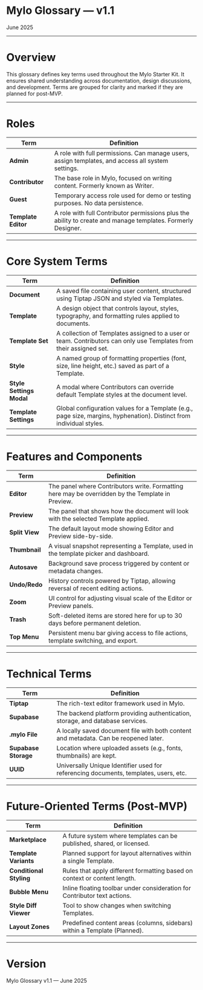 # Mylo Glossary — v1.1

June 2025

---

# Overview

This glossary defines key terms used throughout the Mylo Starter Kit. It ensures shared understanding across documentation, design discussions, and development. Terms are grouped for clarity and marked if they are planned for post-MVP.

---

# Roles

| Term | Definition |
|------|------------|
| **Admin** | A role with full permissions. Can manage users, assign templates, and access all system settings. |
| **Contributor** | The base role in Mylo, focused on writing content. Formerly known as Writer. |
| **Guest** | Temporary access role used for demo or testing purposes. No data persistence. |
| **Template Editor** | A role with full Contributor permissions plus the ability to create and manage templates. Formerly Designer. |

---

# Core System Terms

| Term | Definition |
|------|------------|
| **Document** | A saved file containing user content, structured using Tiptap JSON and styled via Templates. |
| **Template** | A design object that controls layout, styles, typography, and formatting rules applied to documents. |
| **Template Set** | A collection of Templates assigned to a user or team. Contributors can only use Templates from their assigned set. |
| **Style** | A named group of formatting properties (font, size, line height, etc.) saved as part of a Template. |
| **Style Settings Modal** | A modal where Contributors can override default Template styles at the document level. |
| **Template Settings** | Global configuration values for a Template (e.g., page size, margins, hyphenation). Distinct from individual styles. |

---

# Features and Components

| Term | Definition |
|------|------------|
| **Editor** | The panel where Contributors write. Formatting here may be overridden by the Template in Preview. |
| **Preview** | The panel that shows how the document will look with the selected Template applied. |
| **Split View** | The default layout mode showing Editor and Preview side-by-side. |
| **Thumbnail** | A visual snapshot representing a Template, used in the template picker and dashboard. |
| **Autosave** | Background save process triggered by content or metadata changes. |
| **Undo/Redo** | History controls powered by Tiptap, allowing reversal of recent editing actions. |
| **Zoom** | UI control for adjusting visual scale of the Editor or Preview panels. |
| **Trash** | Soft-deleted items are stored here for up to 30 days before permanent deletion. |
| **Top Menu** | Persistent menu bar giving access to file actions, template switching, and export. |

---

# Technical Terms

| Term | Definition |
|------|------------|
| **Tiptap** | The rich-text editor framework used in Mylo. |
| **Supabase** | The backend platform providing authentication, storage, and database services. |
| **.mylo File** | A locally saved document file with both content and metadata. Can be reopened later. |
| **Supabase Storage** | Location where uploaded assets (e.g., fonts, thumbnails) are kept. |
| **UUID** | Universally Unique Identifier used for referencing documents, templates, users, etc. |

---

# Future-Oriented Terms (Post-MVP)

| Term | Definition |
|------|------------|
| **Marketplace** | A future system where templates can be published, shared, or licensed. |
| **Template Variants** | Planned support for layout alternatives within a single Template. |
| **Conditional Styling** | Rules that apply different formatting based on context or content length. |
| **Bubble Menu** | Inline floating toolbar under consideration for Contributor text actions. |
| **Style Diff Viewer** | Tool to show changes when switching Templates. |
| **Layout Zones** | Predefined content areas (columns, sidebars) within a Template (Planned). |

---

# Version

Mylo Glossary v1.1 — June 2025
